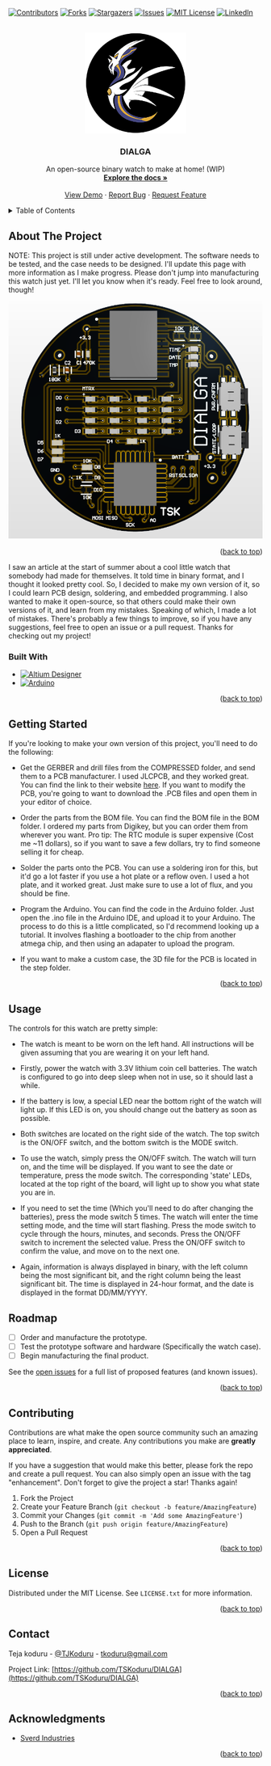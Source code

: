 <!-- Improved compatibility of back to top link: See: https://github.com/othneildrew/Best-README-Template/pull/73 -->
<a name="readme-top"></a>
<!--
*** Thanks for checking out the Best-README-Template. If you have a suggestion
*** that would make this better, please fork the repo and create a pull request
*** or simply open an issue with the tag "enhancement".
*** Don't forget to give the project a star!
*** Thanks again! Now go create something AMAZING! :D
-->



<!-- PROJECT SHIELDS -->
<!--
*** I'm using markdown "reference style" links for readability.
*** Reference links are enclosed in brackets [ ] instead of parentheses ( ).
*** See the bottom of this document for the declaration of the reference variables
*** for contributors-url, forks-url, etc. This is an optional, concise syntax you may use.
*** https://www.markdownguide.org/basic-syntax/#reference-style-links
-->
[![Contributors][contributors-shield]][contributors-url]
[![Forks][forks-shield]][forks-url]
[![Stargazers][stars-shield]][stars-url]
[![Issues][issues-shield]][issues-url]
[![MIT License][license-shield]][license-url]
[![LinkedIn][linkedin-shield]][linkedin-url]



<!-- PROJECT LOGO -->
<br />
<div align="center">
  <a href="https://github.com/TSKoduru/DIALGA">
    <img src="assets/logo.png" alt="Logo" width="200" height="200">
  </a>

<h3 align="center">DIALGA</h3>

  <p align="center">
    An open-source binary watch to make at home! (WIP)
    <br />
    <a href="https://github.com/TSKoduru/DIALGA"><strong>Explore the docs »</strong></a>
    <br />
    <br />
    <a href="https://github.com/TSKoduru/DIALGA">View Demo</a>
    ·
    <a href="https://github.com/TSKoduru/DIALGA/issues">Report Bug</a>
    ·
    <a href="https://github.com/TSKoduru/DIALGA/issues">Request Feature</a>
  </p>
</div>



<!-- TABLE OF CONTENTS -->
<details>
  <summary>Table of Contents</summary>
  <ol>
    <li>
      <a href="#about-the-project">About The Project</a>
      <ul>
        <li><a href="#built-with">Built With</a></li>
      </ul>
    </li>
    <li>
      <a href="#getting-started">Getting Started</a>
      <ul>
        <li><a href="#prerequisites">Prerequisites</a></li>
        <li><a href="#installation">Installation</a></li>
      </ul>
    </li>
    <li><a href="#usage">Usage</a></li>
    <li><a href="#roadmap">Roadmap</a></li>
    <li><a href="#contributing">Contributing</a></li>
    <li><a href="#license">License</a></li>
    <li><a href="#contact">Contact</a></li>
    <li><a href="#acknowledgments">Acknowledgments</a></li>
  </ol>
</details>



<!-- ABOUT THE PROJECT -->
## About The Project

NOTE: This project is still under active development. The software needs to be tested, and the case needs to be designed. I'll update this page with more information as I make progress. Please don't jump into manufacturing this watch just yet. I'll let you know when it's ready. Feel free to look around, though!


![3D-View][3D-View-Top]


<p align="right">(<a href="#readme-top">back to top</a>)</p>

I saw an article at the start of summer about a cool little watch that somebody had made for themselves. It told time in binary format, and I thought it looked pretty cool. So, I decided to make my own version of it, so I could learn PCB design, soldering, and embedded programming. I also wanted to make it open-source, so that others could make their own versions of it, and learn from my mistakes. Speaking of which, I made a lot of mistakes. There's probably a few things to improve, so if you have any suggestions, feel free to open an issue or a pull request. Thanks for checking out my project!

### Built With

* [![Altium Designer](https://img.shields.io/badge/Altiuim-AD20-blue)](https://www.altium.com/)
* [![Arduino](https://img.shields.io/badge/Arduino-IDE-blue)](https://www.arduino.cc/)



<p align="right">(<a href="#readme-top">back to top</a>)</p>



<!-- GETTING STARTED -->
## Getting Started

If you're looking to make your own version of this project, you'll need to do the following:

* Get the GERBER and drill files from the COMPRESSED folder, and send them to a PCB manufacturer. I used JLCPCB, and they worked great. You can find the link to their website [here](https://jlcpcb.com/quote). If you want to modify the PCB, you're going to want to download the .PCB files and open them in your editor of choice.

* Order the parts from the BOM file. You can find the BOM file in the BOM folder. I ordered my parts from Digikey, but you can order them from wherever you want. Pro tip: The RTC module is super expensive (Cost me ~11 dollars), so if you want to save a few dollars, try to find someone selling it for cheap.

* Solder the parts onto the PCB. You can use a soldering iron for this, but it'd go a lot faster if you use a hot plate or a reflow oven. I used a hot plate, and it worked great. Just make sure to use a lot of flux, and you should be fine.

* Program the Arduino. You can find the code in the Arduino folder. Just open the .ino file in the Arduino IDE, and upload it to your Arduino. The process to do this is a little complicated, so I'd recommend looking up a tutorial. It involves flashing a bootloader to the chip from another atmega chip, and then using an adapater to upload the program.

* If you want to make a custom case, the 3D file for the PCB is located in the step folder.


<p align="right">(<a href="#readme-top">back to top</a>)</p>



<!-- USAGE EXAMPLES -->
## Usage

The controls for this watch are pretty simple:


* The watch is meant to be worn on the left hand. All instructions will be given assuming that you are wearing it on your left hand.

* Firstly, power the watch with 3.3V lithium coin cell batteries. The watch is configured to go into deep sleep when not in use, so it should last a while.

* If the battery is low, a special LED near the bottom right of the watch will light up. If this LED is on, you should change out the battery as soon as possible.

* Both switches are located on the right side of the watch. The top switch is the ON/OFF switch, and the bottom switch is the MODE switch.

* To use the watch, simply press the ON/OFF switch. The watch will turn on, and the time will be displayed. If you want to see the date or temperature, press the mode switch. The corresponding 'state' LEDs, located at the top right of the board, will light up to show you what state you are in.

* If you need to set the time (Which you'll need to do after changing the batteries), press the mode switch 5 times. The watch will enter the time setting mode, and the time will start flashing. Press the mode switch to cycle through the hours, minutes, and seconds. Press the ON/OFF switch to increment the selected value. Press the ON/OFF switch to confirm the value, and move on to the next one.

* Again, information is always displayed in binary, with the left column being the most significant bit, and the right column being the least significant bit. The time is displayed in 24-hour format, and the date is displayed in the format DD/MM/YYYY.


<!-- ROADMAP -->
## Roadmap

- [ ] Order and manufacture the prototype.
- [ ] Test the prototype software and hardware (Specifically the watch case).
- [ ] Begin manufacturing the final product.

See the [open issues](https://github.com/TSKoduru/DIALGA/issues) for a full list of proposed features (and known issues).

<p align="right">(<a href="#readme-top">back to top</a>)</p>



<!-- CONTRIBUTING -->
## Contributing

Contributions are what make the open source community such an amazing place to learn, inspire, and create. Any contributions you make are **greatly appreciated**.

If you have a suggestion that would make this better, please fork the repo and create a pull request. You can also simply open an issue with the tag "enhancement".
Don't forget to give the project a star! Thanks again!

1. Fork the Project
2. Create your Feature Branch (`git checkout -b feature/AmazingFeature`)
3. Commit your Changes (`git commit -m 'Add some AmazingFeature'`)
4. Push to the Branch (`git push origin feature/AmazingFeature`)
5. Open a Pull Request

<p align="right">(<a href="#readme-top">back to top</a>)</p>



<!-- LICENSE -->
## License

Distributed under the MIT License. See `LICENSE.txt` for more information.

<p align="right">(<a href="#readme-top">back to top</a>)</p>



<!-- CONTACT -->
## Contact

Teja koduru - [@TJKoduru](https://twitter.com/TJKoduru) - tkoduru@gmail.com

Project Link: [https://github.com/TSKoduru/DIALGA](https://github.com/TSKoduru/DIALGA)

<p align="right">(<a href="#readme-top">back to top</a>)</p>



<!-- ACKNOWLEDGMENTS -->
## Acknowledgments

* [Sverd Industries](https://www.instructables.com/Binary-Wrist-Watch/)

<p align="right">(<a href="#readme-top">back to top</a>)</p>



<!-- MARKDOWN LINKS & IMAGES -->
<!-- https://www.markdownguide.org/basic-syntax/#reference-style-links -->
[contributors-shield]: https://img.shields.io/github/contributors/TSKoduru/DIALGA.svg?style=for-the-badge
[contributors-url]: https://github.com/TSKoduru/DIALGA/graphs/contributors
[forks-shield]: https://img.shields.io/github/forks/TSKoduru/DIALGA.svg?style=for-the-badge
[forks-url]: https://github.com/TSKoduru/DIALGA/network/members
[stars-shield]: https://img.shields.io/github/stars/TSKoduru/DIALGA.svg?style=for-the-badge
[stars-url]: https://github.com/TSKoduru/DIALGA/stargazers
[issues-shield]: https://img.shields.io/github/issues/TSKoduru/DIALGA.svg?style=for-the-badge
[issues-url]: https://github.com/TSKoduru/DIALGA/issues
[license-shield]: https://img.shields.io/github/license/TSKoduru/DIALGA.svg?style=for-the-badge
[license-url]: https://github.com/TSKoduru/DIALGA/blob/master/LICENSE.txt
[linkedin-shield]: https://img.shields.io/badge/-LinkedIn-black.svg?style=for-the-badge&logo=linkedin&colorB=555
[linkedin-url]: https://linkedin.com/in/TSKoduru
[3D-View-Top]: assets/3D-View-Top.png
[Next.js]: https://img.shields.io/badge/next.js-000000?style=for-the-badge&logo=nextdotjs&logoColor=white
[Next-url]: https://nextjs.org/
[React.js]: https://img.shields.io/badge/React-20232A?style=for-the-badge&logo=react&logoColor=61DAFB
[React-url]: https://reactjs.org/
[Vue.js]: https://img.shields.io/badge/Vue.js-35495E?style=for-the-badge&logo=vuedotjs&logoColor=4FC08D
[Vue-url]: https://vuejs.org/
[Angular.io]: https://img.shields.io/badge/Angular-DD0031?style=for-the-badge&logo=angular&logoColor=white
[Angular-url]: https://angular.io/
[Svelte.dev]: https://img.shields.io/badge/Svelte-4A4A55?style=for-the-badge&logo=svelte&logoColor=FF3E00
[Svelte-url]: https://svelte.dev/
[Laravel.com]: https://img.shields.io/badge/Laravel-FF2D20?style=for-the-badge&logo=laravel&logoColor=white
[Laravel-url]: https://laravel.com
[Bootstrap.com]: https://img.shields.io/badge/Bootstrap-563D7C?style=for-the-badge&logo=bootstrap&logoColor=white
[Bootstrap-url]: https://getbootstrap.com
[JQuery.com]: https://img.shields.io/badge/jQuery-0769AD?style=for-the-badge&logo=jquery&logoColor=white
[JQuery-url]: https://jquery.com 
